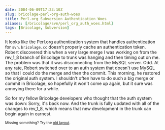 ```yaml
--- 
date: 2004-06-09T17:23:10Z
slug: bricolage-perl-org-auth-woes
title: Perl.org Subversion Authentication Woes
aliases: [/bricolage/svn/perl_org_auth_woes.html]
tags: [Bricolage, Subversion]
---
```


<p>It looks like the Perl.org authentication system that handles authentication for <code>svn.bricolage.cc</code> doesn't properly cache an authentication token. Robert discovered this when a very large merge I was working on from the rev_1_8 branch of Bricolage to trunk was hanging and then timing out on me. The problem was that it was disconnecting from the MySQL server. Odd. At any rate, Robert switched over to an auth system that doesn't use MySQL so that I could do the merge and then the commit. This morning, he restored the original auth system. I shouldn't often have to do such a big merge or commit in Bricolage, so hopefully it won't come up again, but it sure was annoying there for a while.</p>

<p>So for my fellow Bricolage developers who thought that the auth system was down: Sorry, it's back now. And the trunk is fully updated with all of the changes to rev_1_8, which means that new development in the trunk can begin again in earnest.</p>

<p class="past"><small>Missing something? Try the <a rel="nofollow" href="http://past.justatheory.com/bricolage/svn/perl_org_auth_woes.html">old layout</a>.</small></p>


